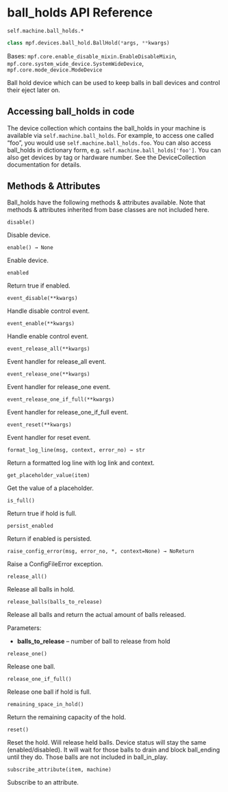 # ball_holds API Reference

`self.machine.ball_holds.*`

``` python
class mpf.devices.ball_hold.BallHold(*args, **kwargs)
```

Bases: `mpf.core.enable_disable_mixin.EnableDisableMixin`, `mpf.core.system_wide_device.SystemWideDevice`, `mpf.core.mode_device.ModeDevice`

Ball hold device which can be used to keep balls in ball devices and control their eject later on.

## Accessing ball_holds in code

The device collection which contains the ball_holds in your machine is available via `self.machine.ball_holds`. For example, to access one called “foo”, you would use `self.machine.ball_holds.foo`. You can also access ball_holds in dictionary form, e.g. `self.machine.ball_holds['foo']`. You can also get devices by tag or hardware number. See the DeviceCollection documentation for details.

## Methods & Attributes

Ball_holds have the following methods & attributes available. Note that methods & attributes inherited from base classes are not included here.

`disable()`

Disable device.

`enable() → None`

Enable device.

`enabled`

Return true if enabled.

`event_disable(**kwargs)`

Handle disable control event.

`event_enable(**kwargs)`

Handle enable control event.

`event_release_all(**kwargs)`

Event handler for release_all event.

`event_release_one(**kwargs)`

Event handler for release_one event.

`event_release_one_if_full(**kwargs)`

Event handler for release_one_if_full event.

`event_reset(**kwargs)`

Event handler for reset event.

`format_log_line(msg, context, error_no) → str`

Return a formatted log line with log link and context.

`get_placeholder_value(item)`

Get the value of a placeholder.

`is_full()`

Return true if hold is full.

`persist_enabled`

Return if enabled is persisted.

`raise_config_error(msg, error_no, *, context=None) → NoReturn`

Raise a ConfigFileError exception.

`release_all()`

Release all balls in hold.

`release_balls(balls_to_release)`

Release all balls and return the actual amount of balls released.

Parameters:

* **balls_to_release** – number of ball to release from hold

`release_one()`

Release one ball.

`release_one_if_full()`

Release one ball if hold is full.

`remaining_space_in_hold()`

Return the remaining capacity of the hold.

`reset()`

Reset the hold. Will release held balls. Device status will stay the same (enabled/disabled). It will wait for those balls to drain and block ball_ending until they do. Those balls are not included in ball_in_play.

`subscribe_attribute(item, machine)`

Subscribe to an attribute.
